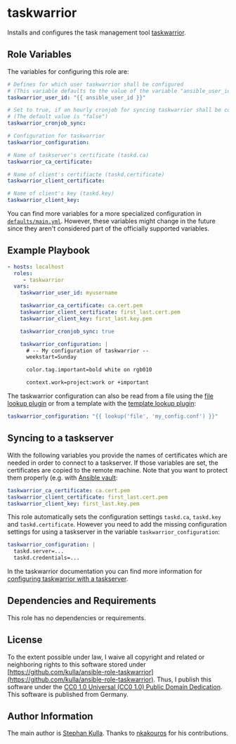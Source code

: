 taskwarrior
===========

Installs and configures the task management tool [taskwarrior](https://taskwarrior.org/).

Role Variables
--------------

The variables for configuring this role are:

```yaml
# Defines for which user taskwarrior shall be configured
# (This variable defaults to the value of the variable "ansible_user_id")
taskwarrior_user_id: "{{ ansible_user_id }}"

# Set to true, if an hourly cronjob for syncing taskwarrior shall be configured
# (The default value is "false")
taskwarrior_cronjob_sync:

# Configuration for taskwarrior
taskwarrior_configuration:

# Name of taskserver's certificate (taskd.ca)
taskwarrior_ca_certificate:

# Name of client's certifiacte (taskd.certificate)
taskwarrior_client_certificate:

# Name of client's key (taskd.key)
taskwarrior_client_key:
```

You can find more variables for a more specialized configuration in [`defaults/main.yml`](defaults/main.yml).
However, these variables might change in the future since they aren't considered part of the officially supported variables.

Example Playbook
----------------

```yaml
- hosts: localhost
  roles:
     - taskwarrior
  vars:
    taskwarrior_user_id: myusername

    taskwarrior_ca_certificate: ca.cert.pem
    taskwarrior_client_certificate: first_last.cert.pem
    taskwarrior_client_key: first_last.key.pem

    taskwarrior_cronjob_sync: true

    taskwarrior_configuration: |
      # -- My configuration of taskwarrior --
      weekstart=Sunday

      color.tag.important=bold white on rgb010

      context.work=project:work or +important
```

The taskwarrior configuration can also be read from a file using the [file lookup plugin](https://docs.ansible.com/ansible/latest/plugins/lookup/file.html) or from a template with the [template lookup plugin](https://docs.ansible.com/ansible/latest/plugins/lookup/template.html):

```yaml
taskwarrior_configuration: "{{ lookup('file', 'my_config.conf') }}"
```

Syncing to a taskserver
-----------------------

With the following variables you provide the names of certificates which are needed in order to connect to a taskserver.
If those variables are set, the certificates are copied to the remote machine. Note that you want to protect them properly (e.g. with [Ansible vault](https://docs.ansible.com/ansible/latest/user_guide/vault.html):

```yaml
taskwarrior_ca_certificate: ca.cert.pem
taskwarrior_client_certificate: first_last.cert.pem
taskwarrior_client_key: first_last.key.pem
```

This role automatically sets the configuration settings `taskd.ca`, `taskd.key` and `taskd.certificate`.
However you need to add the missing configuration settings for using a taskserver in the variable `taskwarrior_configuration`:

```yaml
taskwarrior_configuration: |
  taskd.server=...
  taskd.credentials=...
```

In the taskwarrior documentation you can find more information for [configuring taskwarrior with a taskserver](https://taskwarrior.org/docs/taskserver/taskwarrior.html).

Dependencies and Requirements
-----------------------------

This role has no dependencies or requirements.

License
-------

To the extent possible under law, I waive all copyright and related or neighboring rights to this software stored under [https://github.com/kulla/ansible-role-taskwarrior](https://github.com/kulla/ansible-role-taskwarrior).
Thus, I publish this software under the [CC0 1.0 Universal (CC0 1.0) Public Domain Dedication](https://creativecommons.org/publicdomain/zero/1.0/deed.en). This software is published from Germany.

Author Information
------------------

The main author is [Stephan Kulla](http://kulla.me/). Thanks to [nkakouros](https://github.com/nkakouros) for his contributions.
